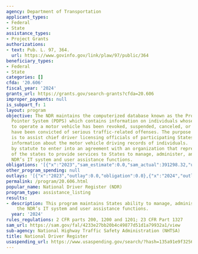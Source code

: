 ```yaml
---
agency: Department of Transportation
applicant_types:
- Federal
- State
assistance_types:
- Project Grants
authorizations:
- text: Pub. L. 97, 364.
  url: https://www.govinfo.gov/link/plaw/97/public/364
beneficiary_types:
- Federal
- State
categories: []
cfda: '20.606'
fiscal_year: '2024'
grants_url: https://grants.gov/search-grants?cfda=20.606
improper_payments: null
is_subpart_f: 1
layout: program
objective: The NDR maintains the computerized database known as the Problem Driver
  Pointer System (PDPS) which contains information on individuals whose privilege
  to operate a motor vehicle has been revoked, suspended, canceled, or denied or who
  have been convicted of serious traffic-related offenses. The purpose of the NDR
  is to assist chief driver licensing officials of participating States in exchanging
  information about the motor vehicle driving records of individuals.  NHTSA is authorized
  by statute to enter into an agreement with an organization that represents the interests
  of the states to provide services to States to manage, administer, and operate the
  NDR’s IT system and user assistance functions.
obligations: '[{"x":"2023","sam_estimate":0.0,"sam_actual":391298.32,"usa_spending_actual":0.0},{"x":"2024","sam_estimate":0.0,"sam_actual":390888.0,"usa_spending_actual":0.0},{"x":"2025","sam_estimate":0.0,"sam_actual":402614.0,"usa_spending_actual":0.0}]'
other_program_spending: null
outlays: '[{"x":"2023","outlay":0.0,"obligation":0.0},{"x":"2024","outlay":0.0,"obligation":0.0},{"x":"2025","outlay":0.0,"obligation":0.0}]'
permalink: /program/20.606.html
popular_name: National Driver Register (NDR)
program_type: assistance_listing
results:
- description: This program maintains States ability to manage, administer, and operate
    the NDR’s IT system and user assistance functions.
  year: '2024'
rules_regulations: 2 CFR parts 200, 1200 and 1201; 23 CFR Part 1327
sam_url: https://sam.gov/fal/4233e27bb20b4c49877d51d1a79932a1/view
sub-agency: National Highway Traffic Safety Administration (NHTSA)
title: National Driver Register
usaspending_url: https://www.usaspending.gov/search/?hash=135a91e9f3256c77bcf3de38cea00291
---
```

